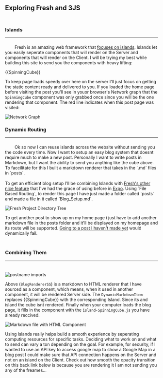 ## Exploring Fresh and 3JS
<div style="height: 0.5rem; display: block;"></div>

### Islands
---
<div style="height: 0.5rem; display: block;"></div>
&nbsp;&nbsp;&nbsp;&nbsp;&nbsp;&nbsp;&nbsp;&nbsp;Fresh is an amazing web framework that <a href="https://deno.com/blog/intro-to-islands">focuses on islands</a>. Islands let you easily seperate components that will render on the Server and components that will render on the Client. I will be trying my best while building this site to send you the components with heavy lifting:

{{SpinningCube}}

To keep page loads speedy over here on the server I'll just focus on getting the static content ready and delivered to you. If you loaded the home page before visiting the post you'll see in youor browser's Network graph that the `SpinningCube` component was only grabbed once since you will be the one rendering that component. The red line indicates when this post page was visited:

![Network Graph](/secondvisit.png)

### Dynamic Routing
---
<div style="height: 0.5rem; display: block;"></div>
&nbsp;&nbsp;&nbsp;&nbsp;&nbsp;&nbsp;&nbsp;&nbsp;Ok so now I can reuse islands across the website without sending you the code every time. Now I want to setup an easy blog system that doesnt require much to make a new post. Personally I want to write posts in Markdown, but I want the ability to send you anything like the cube above. To faccilitate for this I built a markdown renderer that takes in the `.md` files in `posts`.
<br/>
<br/>
To get an efficient blog setup I'll be combining Islands with <a href="https://fresh.deno.dev/docs/getting-started/dynamic-routes">Fresh's other nice feature</a> that I've had the grace of using before in <a href="https://docs.expo.dev/develop/file-based-routing/">Expo</a>. Using `File Based Routing`, to render this page I have just made a folder called `posts` and made a file in it called `Blog_Setup.md`.

![Fresh Project Directory Tree](/blogtree.png)

To get another post to show up on my home page i just have to add another markdown file in the posts folder and it'll be displayed on my homepage and its route will be supported. <a href="/blog/fakepost">Going to a post I haven't made yet</a> would dynamically fail.
<div style="height: 0.5rem; display: block;"></div>

### Combining Them
---
<div style="height: 0.5rem; display: block;"></div>

![postname imports](/islandimport.png)

Above (`BlogRendererSS`) is a markdown to HTML renderer that I have sourced as a component, which means, when it used in another component, it will be rendered Server side. The `DynamicMarkdownItem` replaces \{\{SpinningCube}\} with the corresponding Island. Since its and island the cube isnt rendered. Finally when your computer loads the blog page, it fills in the <SpinningCube> component with the `island-SpinningCube.js` you have already reccived.

![Markdown file with HTML Component](/ComponentsInMarkdown.png)

Using Islands really helps build a smooth experience by seperating computing resources for specific tasks. Deciding what to work on and what to send can vary a ton depending on the goal. For example, for security, if I wanted to use an API key to access google map to show a Google Map in a blog post I could make sure that API connection happens on the Server and not on an island on the Client. Check out how smooth the opacity transition on this back link below is because you are rendering it I am not sending you any of the freames...

